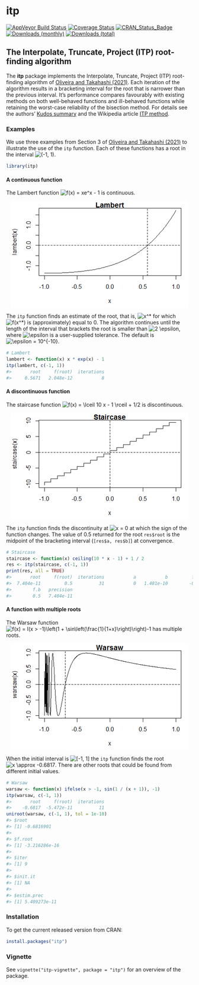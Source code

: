
<!-- README.md is generated from README.Rmd. Please edit that file -->

# itp

[![AppVeyor Build
Status](https://ci.appveyor.com/api/projects/status/github/paulnorthrop/itp?branch=main&svg=true)](https://ci.appveyor.com/project/paulnorthrop/itp)
[![Coverage
Status](https://codecov.io/github/paulnorthrop/itp/coverage.svg?branch=main)](https://codecov.io/github/paulnorthrop/itp?branch=main)
[![CRAN_Status_Badge](https://www.r-pkg.org/badges/version/itp)](https://cran.r-project.org/package=itp)
[![Downloads
(monthly)](https://cranlogs.r-pkg.org/badges/itp?color=brightgreen)](https://cran.r-project.org/package=itp)
[![Downloads
(total)](https://cranlogs.r-pkg.org/badges/grand-total/itp?color=brightgreen)](https://cran.r-project.org/package=itp)

## The Interpolate, Truncate, Project (ITP) root-finding algorithm

The **itp** package implements the Interpolate, Truncate, Project (ITP)
root-finding algorithm of [Oliveira and Takahashi
(2021)](https://doi.org/10.1145/3423597). Each iteration of the
algorithm results in a bracketing interval for the root that is narrower
than the previous interval. It’s performance compares favourably with
existing methods on both well-behaved functions and ill-behaved
functions while retaining the worst-case reliability of the bisection
method. For details see the authors’ [Kudos
summary](https://www.growkudos.com/publications/10.1145%25252F3423597/reader)
and the Wikipedia article [ITP
method](https://en.wikipedia.org/wiki/ITP_method).

### Examples

We use three examples from Section 3 of [Oliveira and Takahashi
(2021)](https://doi.org/10.1145/3423597) to illustrate the use of the
`itp` function. Each of these functions has a root in the interval
![(-1, 1)](https://latex.codecogs.com/png.image?%5Cdpi%7B110%7D&space;%5Cbg_white&space;%28-1%2C%201%29 "(-1, 1)").

``` r
library(itp)
```

#### A continuous function

The Lambert function
![f(x) = xe^x - 1](https://latex.codecogs.com/png.image?%5Cdpi%7B110%7D&space;%5Cbg_white&space;f%28x%29%20%3D%20xe%5Ex%20-%201 "f(x) = xe^x - 1")
is continuous.

<img src="man/figures/README-lambert-1.png" style="display: block; margin: auto;" />

The `itp` function finds an estimate of the root, that is,
![x^\*](https://latex.codecogs.com/png.image?%5Cdpi%7B110%7D&space;%5Cbg_white&space;x%5E%2A "x^*")
for which
![f(x^\*)](https://latex.codecogs.com/png.image?%5Cdpi%7B110%7D&space;%5Cbg_white&space;f%28x%5E%2A%29 "f(x^*)")
is (approximately) equal to 0. The algorithm continues until the length
of the interval that brackets the root is smaller than
![2 \\epsilon](https://latex.codecogs.com/png.image?%5Cdpi%7B110%7D&space;%5Cbg_white&space;2%20%5Cepsilon "2 \epsilon"),
where
![\\epsilon](https://latex.codecogs.com/png.image?%5Cdpi%7B110%7D&space;%5Cbg_white&space;%5Cepsilon "\epsilon")
is a user-supplied tolerance. The default is
![\\epsilon = 10^{-10}](https://latex.codecogs.com/png.image?%5Cdpi%7B110%7D&space;%5Cbg_white&space;%5Cepsilon%20%3D%2010%5E%7B-10%7D "\epsilon = 10^{-10}").

``` r
# Lambert
lambert <- function(x) x * exp(x) - 1
itp(lambert, c(-1, 1))
#>       root     f(root)  iterations  
#>     0.5671   2.048e-12           8
```

#### A discontinuous function

The staircase function
![f(x) = \\lceil 10 x - 1 \\rceil + 1/2](https://latex.codecogs.com/png.image?%5Cdpi%7B110%7D&space;%5Cbg_white&space;f%28x%29%20%3D%20%5Clceil%2010%20x%20-%201%20%5Crceil%20%2B%201%2F2 "f(x) = \lceil 10 x - 1 \rceil + 1/2")
is discontinuous.

<img src="man/figures/README-staircase-1.png" style="display: block; margin: auto;" />

The `itp` function finds the discontinuity at
![x = 0](https://latex.codecogs.com/png.image?%5Cdpi%7B110%7D&space;%5Cbg_white&space;x%20%3D%200 "x = 0")
at which the sign of the function changes. The value of 0.5 returned for
the root `res$root` is the midpoint of the bracketing interval
(`[res$a, res$b]`) at convergence.

``` r
# Staircase
staircase <- function(x) ceiling(10 * x - 1) + 1 / 2
res <- itp(staircase, c(-1, 1))
print(res, all = TRUE)
#>       root     f(root)  iterations           a           b         f.a  
#>  7.404e-11         0.5          31           0   1.481e-10        -0.5  
#>        f.b   precision  
#>        0.5   7.404e-11
```

#### A function with multiple roots

The Warsaw function
![f(x) = I(x > -1)\\left(1 + \\sin\\left(\\frac{1}{1+x}\\right)\\right)-1](https://latex.codecogs.com/png.image?%5Cdpi%7B110%7D&space;%5Cbg_white&space;f%28x%29%20%3D%20I%28x%20%3E%20-1%29%5Cleft%281%20%2B%20%5Csin%5Cleft%28%5Cfrac%7B1%7D%7B1%2Bx%7D%5Cright%29%5Cright%29-1 "f(x) = I(x > -1)\left(1 + \sin\left(\frac{1}{1+x}\right)\right)-1")
has multiple roots.

<img src="man/figures/README-warsaw-1.png" style="display: block; margin: auto;" />

When the initial interval is
![\[-1, 1\]](https://latex.codecogs.com/png.image?%5Cdpi%7B110%7D&space;%5Cbg_white&space;%5B-1%2C%201%5D "[-1, 1]")
the `itp` function finds the root
![x \\approx -0.6817](https://latex.codecogs.com/png.image?%5Cdpi%7B110%7D&space;%5Cbg_white&space;x%20%5Capprox%20-0.6817 "x \approx -0.6817").
There are other roots that could be found from different initial values.

``` r
# Warsaw
warsaw <- function(x) ifelse(x > -1, sin(1 / (x + 1)), -1)
itp(warsaw, c(-1, 1))
#>       root     f(root)  iterations  
#>    -0.6817  -5.472e-11          11
uniroot(warsaw, c(-1, 1), tol = 1e-10)
#> $root
#> [1] -0.6816901
#> 
#> $f.root
#> [1] -3.216286e-16
#> 
#> $iter
#> [1] 9
#> 
#> $init.it
#> [1] NA
#> 
#> $estim.prec
#> [1] 5.409273e-11
```

### Installation

To get the current released version from CRAN:

``` r
install.packages("itp")
```

### Vignette

See `vignette("itp-vignette", package = "itp")` for an overview of the
package.
